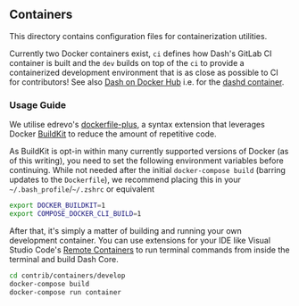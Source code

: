 ## Containers

This directory contains configuration files for containerization utilities.

Currently two Docker containers exist, `ci` defines how Dash's GitLab CI container is built and the `dev` builds on top of the `ci` to provide a containerized development environment that is as close as possible to CI for contributors! See also [Dash on Docker Hub](https://hub.docker.com/u/dashpay) i.e. for the [dashd container](https://hub.docker.com/r/dashpay/dashd).

### Usage Guide

We utilise edrevo's [dockerfile-plus](https://github.com/edrevo/dockerfile-plus), a syntax extension that
leverages Docker [BuildKit](https://docs.docker.com/develop/develop-images/build_enhancements/) to reduce
the amount of repetitive code.

As BuildKit is opt-in within many currently supported versions of Docker (as of this writing), you need to
set the following environment variables before continuing. While not needed after the initial `docker-compose build`
(barring updates to the `Dockerfile`), we recommend placing this in your `~/.bash_profile`/`~/.zshrc` or equivalent

```bash
export DOCKER_BUILDKIT=1
export COMPOSE_DOCKER_CLI_BUILD=1
```

After that, it's simply a matter of building and running your own development container. You can use extensions
for your IDE like Visual Studio Code's [Remote Containers](https://code.visualstudio.com/docs/remote/containers)
to run terminal commands from inside the terminal and build Dash Core.

```bash
cd contrib/containers/develop
docker-compose build
docker-compose run container
```
